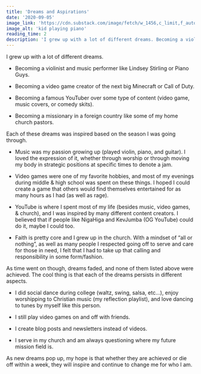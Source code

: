 ```yaml
---
title: 'Dreams and Aspirations'
date: '2020-09-05'
image_link: 'https://cdn.substack.com/image/fetch/w_1456,c_limit,f_auto,q_auto:good,fl_progressive:steep/https%3A%2F%2Fbucketeer-e05bbc84-baa3-437e-9518-adb32be77984.s3.amazonaws.com%2Fpublic%2Fimages%2F135e01bf-42e4-4435-bb07-21d7cccc2513_5452x3635.jpeg'
image_alt: 'kid playing piano'
reading_time: 2
description: 'I grew up with a lot of different dreams. Becoming a violinist and music performer like Lindsey Stirling or Piano Guys. Becoming a video game creator...'
---
```


I grew up with a lot of different dreams.

- Becoming a violinist and music performer like Lindsey Stirling or Piano Guys.

- Becoming a video game creator of the next big Minecraft or Call of Duty.

- Becoming a famous YouTuber over some type of content (video game, music covers, or comedy skits).

- Becoming a missionary in a foreign country like some of my home church pastors.

Each of these dreams was inspired based on the season I was going through.

- Music was my passion growing up (played violin, piano, and guitar). I loved the expression of it, whether through worship or through moving my body in strategic positions at specific times to denote a jam.

- Video games were one of my favorite hobbies, and most of my evenings during middle & high school was spent on these things. I hoped I could create a game that others would find themselves entertained for as many hours as I had (as well as rage).

- YouTube is where I spent most of my life (besides music, video games, & church), and I was inspired by many different content creators. I believed that if people like NigaHiga and KevJumba (OG YouTube) could do it, maybe I could too.

- Faith is pretty core and I grew up in the church. With a mindset of “all or nothing”, as well as many people I respected going off to serve and care for those in need, I felt that I had to take up that calling and responsibility in some form/fashion.

As time went on though, dreams faded, and none of them listed above were achieved. The cool thing is that each of the dreams persists in different aspects.

- I did social dance during college (waltz, swing, salsa, etc...), enjoy worshipping to Christian music (my reflection playlist), and love dancing to tunes by myself like this person.

- I still play video games on and off with friends.

- I create blog posts and newsletters instead of videos.

- I serve in my church and am always questioning where my future mission field is.

As new dreams pop up, my hope is that whether they are achieved or die off within a week, they will inspire and continue to change me for who I am.